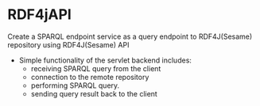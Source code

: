 # RDF4jAPI

Create a SPARQL endpoint service as a query endpoint to RDF4J(Sesame)  repository using RDF4J(Sesame) API

* Simple functionality of the servlet backend includes:
  * receiving SPARQL query from the client  
  * connection to the remote repository
  * performing SPARQL query.
  * sending query result back to the client     
